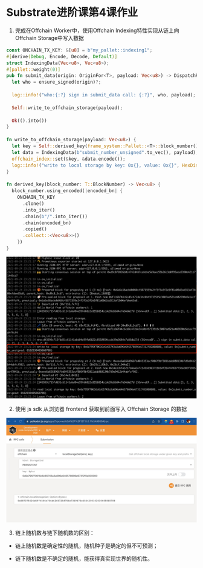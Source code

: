 # Substrate进阶课第4课作业

1. 完成在Offchain Worker中，使用Offchain Indexing特性实现从链上向Offchain Storage中写入数据

```rust
const ONCHAIN_TX_KEY: &[u8] = b"my_pallet::indexing1";
#[derive(Debug, Encode, Decode, Default)]
struct IndexingData(Vec<u8>, Vec<u8>);
#[pallet::weight(0)]
pub fn submit_data(origin: OriginFor<T>, payload: Vec<u8>) -> DispatchResultWithPostInfo {
  let who = ensure_signed(origin)?;

  log::info!("who:{:?} sign in submit_data call: {:?}", who, payload);

  Self::write_to_offchain_storage(payload);

  Ok(().into())
}

fn write_to_offchain_storage(payload: Vec<u8>) {
  let key = Self::derived_key(frame_system::Pallet::<T>::block_number());
  let data = IndexingData(b"submit_number_unsigned".to_vec(), payload);
  offchain_index::set(&key, &data.encode());
  log::info!("write to local storage by key: 0x{}, value: 0x{}", HexDisplay::from(&key), data);
}

fn derived_key(block_number: T::BlockNumber) -> Vec<u8> {
  block_number.using_encoded(|encoded_bn| {
    ONCHAIN_TX_KEY
      .clone()
      .into_iter()
      .chain(b"/".into_iter())
      .chain(encoded_bn)
      .copied()
      .collect::<Vec<u8>>()
    })
}
```

![s1](/images/s1.jpg)

2. 使用 js sdk 从浏览器 frontend 获取到前面写入 Offchain Storage 的数据

![s2](/images/s2.jpg)

3. 链上随机数与链下随机数的区别：

* 链上随机数是确定性的随机，随机种子是确定的但不可预测；

* 链下随机数是不确定的随机，能获得真实现世界的随机性。
